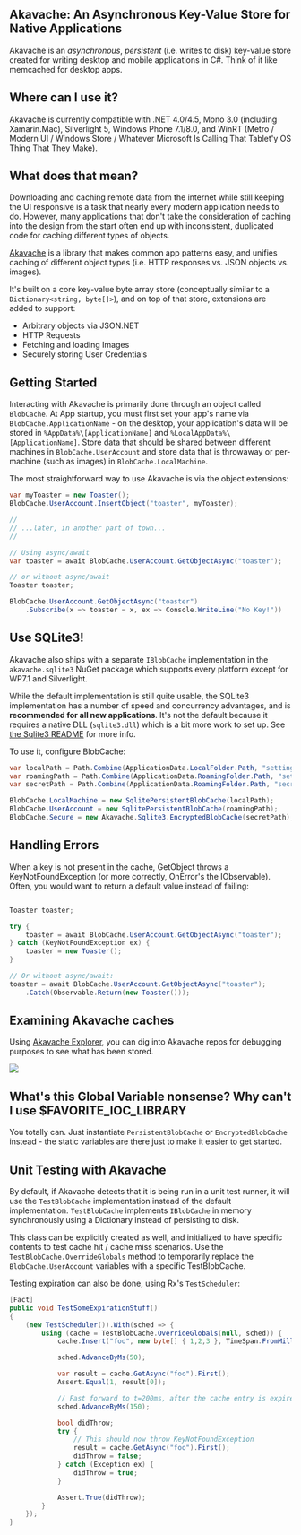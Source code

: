 ## Akavache: An Asynchronous Key-Value Store for Native Applications

Akavache is an *asynchronous*, *persistent* (i.e. writes to disk) key-value
store created for writing desktop and mobile applications in C#. Think of it
like memcached for desktop apps.

## Where can I use it?

Akavache is currently compatible with .NET 4.0/4.5, Mono 3.0 (including
Xamarin.Mac), Silverlight 5, Windows Phone 7.1/8.0, and WinRT (Metro / Modern
UI / Windows Store / Whatever Microsoft Is Calling That Tablet'y OS Thing That
They Make).

## What does that mean?

Downloading and caching remote data from the internet while still keeping the
UI responsive is a task that nearly every modern application needs to do.
However, many applications that don't take the consideration of caching into
the design from the start often end up with inconsistent, duplicated code for
caching different types of objects. 

[Akavache](https://github.com/github/akavache) is a library that makes common app
patterns easy, and unifies caching of different object types (i.e. HTTP
responses vs. JSON objects vs. images). 

It's built on a core key-value byte array store (conceptually similar to a
`Dictionary<string, byte[]>`), and on top of that store, extensions are
added to support:

- Arbitrary objects via JSON.NET
- HTTP Requests
- Fetching and loading Images
- Securely storing User Credentials

## Getting Started

Interacting with Akavache is primarily done through an object called
`BlobCache`. At App startup, you must first set your app's name via
`BlobCache.ApplicationName` - on the desktop, your application's data will be
stored in `%AppData%\[ApplicationName]` and
`%LocalAppData%\[ApplicationName]`. Store data that should be shared between
different machines in `BlobCache.UserAccount` and store data that is
throwaway or per-machine (such as images) in `BlobCache.LocalMachine`.

The most straightforward way to use Akavache is via the object extensions:

```cs
var myToaster = new Toaster();
BlobCache.UserAccount.InsertObject("toaster", myToaster);

//
// ...later, in another part of town...
//

// Using async/await
var toaster = await BlobCache.UserAccount.GetObjectAsync("toaster");

// or without async/await
Toaster toaster;

BlobCache.UserAccount.GetObjectAsync("toaster")
    .Subscribe(x => toaster = x, ex => Console.WriteLine("No Key!"))
```

## Use SQLite3!

Akavache also ships with a separate `IBlobCache` implementation in the
`akavache.sqlite3` NuGet package which supports every platform except for
WP7.1 and Silverlight. 

While the default implementation is still quite usable, the SQLite3
implementation has a number of speed and concurrency advantages, and is
**recommended for all new applications**. It's not the default because it
requires a native DLL (`sqlite3.dll`) which is a bit more work to set up. See
[the Sqlite3 README](/Akavache.Sqlite3/sqlite3-hint.txt) for more info.

To use it, configure BlobCache:

```cs
var localPath = Path.Combine(ApplicationData.LocalFolder.Path, "settings.db");
var roamingPath = Path.Combine(ApplicationData.RoamingFolder.Path, "settings.db");
var secretPath = Path.Combine(ApplicationData.RoamingFolder.Path, "secret.db");

BlobCache.LocalMachine = new SqlitePersistentBlobCache(localPath);
BlobCache.UserAccount = new SqlitePersistentBlobCache(roamingPath);
BlobCache.Secure = new Akavache.Sqlite3.EncryptedBlobCache(secretPath);
```

## Handling Errors

When a key is not present in the cache, GetObject throws a
KeyNotFoundException (or more correctly, OnError's the IObservable). Often,
you would want to return a default value instead of failing:

```cs

Toaster toaster;

try {
    toaster = await BlobCache.UserAccount.GetObjectAsync("toaster");
} catch (KeyNotFoundException ex) {
    toaster = new Toaster();
}

// Or without async/await:
toaster = await BlobCache.UserAccount.GetObjectAsync("toaster");
    .Catch(Observable.Return(new Toaster()));
```

## Examining Akavache caches

Using [Akavache Explorer](https://github.com/xpaulbettsx/AkavacheExplorer), you
can dig into Akavache repos for debugging purposes to see what has been stored.

![](http://f.cl.ly/items/2D3Y0L0k262X0U0y3B0e/Image%202012.05.07%206:57:48%20PM.png)

## What's this Global Variable nonsense? Why can't I use $FAVORITE_IOC_LIBRARY

You totally can. Just instantiate `PersistentBlobCache` or
`EncryptedBlobCache` instead - the static variables are there just to make it
easier to get started.

## Unit Testing with Akavache

By default, if Akavache detects that it is being run in a unit test runner, it
will use the `TestBlobCache` implementation instead of the default
implementation. `TestBlobCache` implements `IBlobCache` in memory
synchronously using a Dictionary instead of persisting to disk.

This class can be explicitly created as well, and initialized to have specific
contents to test cache hit / cache miss scenarios. Use the
`TestBlobCache.OverrideGlobals` method to temporarily replace the
`BlobCache.UserAccount` variables with a specific TestBlobCache.

Testing expiration can also be done, using Rx's `TestScheduler`:

```cs
[Fact]
public void TestSomeExpirationStuff()
{
    (new TestScheduler()).With(sched => {
        using (cache = TestBlobCache.OverrideGlobals(null, sched)) {
            cache.Insert("foo", new byte[] { 1,2,3 }, TimeSpan.FromMilliseconds(100));

            sched.AdvanceByMs(50);

            var result = cache.GetAsync("foo").First();
            Assert.Equal(1, result[0]);

            // Fast forward to t=200ms, after the cache entry is expired
            sched.AdvanceByMs(150);

            bool didThrow;
            try {
                // This should now throw KeyNotFoundException
                result = cache.GetAsync("foo").First();
                didThrow = false;
            } catch (Exception ex) {
                didThrow = true;
            }

            Assert.True(didThrow);
        }
    });
}
```
